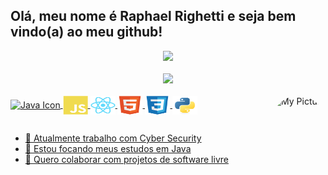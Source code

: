 ## Olá, meu nome é Raphael Righetti e seja bem vindo(a) ao meu github!

<div align="center">
  <a href="https://github.com/raphaelrighetti">
  <img height="180em" src="https://github-readme-stats.vercel.app/api?username=raphaelrighetti&show_icons=true&include_all_commits=true&count_private=true"/>
  <br>
  <br>
  <img height="180em" src="https://github-readme-stats.vercel.app/api/top-langs/?username=raphaelrighetti&layout=compact"/>
</div>

</div>
<div style="display: inline_block"><br>
  <img align="center" alt="Java Icon" height="30" width="40" src="https://raw.githubusercontent.com/jmnote/z-icons/master/svg/java.svg">
  <img align="center" alt="JavaScript Icon" height="30" width="40" src="https://raw.githubusercontent.com/devicons/devicon/master/icons/javascript/javascript-plain.svg">
  <img align="center" alt="React Icon" height="30" width="40" src="https://raw.githubusercontent.com/devicons/devicon/master/icons/react/react-original.svg">
  <img align="center" alt="HTML5 Icon" height="30" width="40" src="https://raw.githubusercontent.com/devicons/devicon/master/icons/html5/html5-original.svg">
  <img align="center" alt="CSS3 Icon" height="30" width="40" src="https://raw.githubusercontent.com/devicons/devicon/master/icons/css3/css3-original.svg">
  <img align="center" alt="Python Icon" height="30" width="40" src="https://raw.githubusercontent.com/devicons/devicon/master/icons/python/python-original.svg">
  <img align="right" alt="My Picture" height="150" style="border-radius:50px;" src="https://github.com/raphaelrighetti.png">
</div>

##

- 🔭 Atualmente trabalho com Cyber Security
- 🌱 Estou focando meus estudos em Java
- 👯 Quero colaborar com projetos de software livre 

